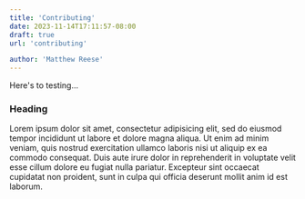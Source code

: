 ```yaml
---
title: 'Contributing'
date: 2023-11-14T17:11:57-08:00
draft: true
url: 'contributing'

author: 'Matthew Reese'
---
```


Here's to testing...

### Heading
Lorem ipsum dolor sit amet, consectetur adipisicing elit, sed do eiusmod
tempor incididunt ut labore et dolore magna aliqua. Ut enim ad minim veniam,
quis nostrud exercitation ullamco laboris nisi ut aliquip ex ea commodo
consequat. Duis aute irure dolor in reprehenderit in voluptate velit esse
cillum dolore eu fugiat nulla pariatur. Excepteur sint occaecat cupidatat non
proident, sunt in culpa qui officia deserunt mollit anim id est laborum.    